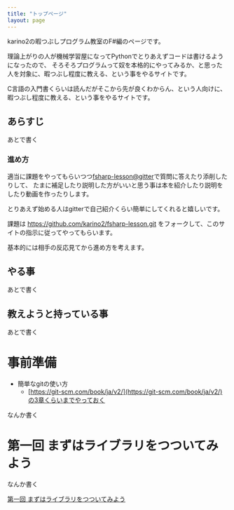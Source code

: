 ```yaml
---
title: "トップページ"
layout: page
---
```


karino2の暇つぶしプログラム教室のF#編のページです。

理論上がりの人が機械学習屋になってPythonでとりあえずコードは書けるようになったので、
そろそろプログラムって奴を本格的にやってみるか、と思った人を対象に、暇つぶし程度に教える、という事をやるサイトです。

C言語の入門書くらいは読んだがそこから先が良くわからん、という人向けに、
暇つぶし程度に教える、という事をやるサイトです。

## あらすじ

あとで書く

### 進め方

適当に課題をやってもらいつつ[fsharp-lesson@gitter](https://gitter.im/karino2_program_lesson/fsharp-lesson)で質問に答えたり添削したりして、
たまに補足したり説明した方がいいと思う事は本を紹介したり説明をしたり動画を作ったりします。

とりあえず始める人はgitterで自己紹介くらい簡単にしてくれると嬉しいです。

課題は https://github.com/karino2/fsharp-lesson.git をフォークして、このサイトの指示に従ってやってもらいます。

基本的には相手の反応見てから進め方を考えます。

## やる事

あとで書く

## 教えようと持っている事

あとで書く


# 事前準備

- 簡単なgitの使い方
    - [https://git-scm.com/book/ja/v2/](https://git-scm.com/book/ja/v2/)の3章くらいまでやっておく

なんか書く

# 第一回 まずはライブラリをつついてみよう

なんか書く

[第一回 まずはライブラリをつついてみよう](intro_library.md)

